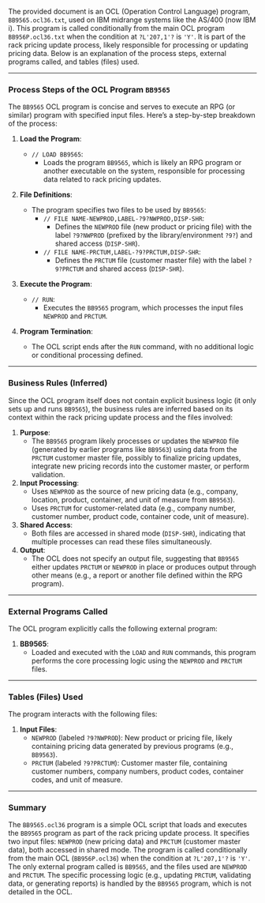The provided document is an OCL (Operation Control Language) program, `BB9565.ocl36.txt`, used on IBM midrange systems like the AS/400 (now IBM i). This program is called conditionally from the main OCL program `BB956P.ocl36.txt` when the condition at `?L'207,1'?` is `'Y'`. It is part of the rack pricing update process, likely responsible for processing or updating pricing data. Below is an explanation of the process steps, external programs called, and tables (files) used.

---

### **Process Steps of the OCL Program `BB9565`**

The `BB9565` OCL program is concise and serves to execute an RPG (or similar) program with specified input files. Here’s a step-by-step breakdown of the process:

1. **Load the Program**:
   - `// LOAD BB9565`:
     - Loads the program `BB9565`, which is likely an RPG program or another executable on the system, responsible for processing data related to rack pricing updates.

2. **File Definitions**:
   - The program specifies two files to be used by `BB9565`:
     - `// FILE NAME-NEWPROD,LABEL-?9?NWPROD,DISP-SHR`:
       - Defines the `NEWPROD` file (new product or pricing file) with the label `?9?NWPROD` (prefixed by the library/environment `?9?`) and shared access (`DISP-SHR`).
     - `// FILE NAME-PRCTUM,LABEL-?9?PRCTUM,DISP-SHR`:
       - Defines the `PRCTUM` file (customer master file) with the label `?9?PRCTUM` and shared access (`DISP-SHR`).

3. **Execute the Program**:
   - `// RUN`:
     - Executes the `BB9565` program, which processes the input files `NEWPROD` and `PRCTUM`.

4. **Program Termination**:
   - The OCL script ends after the `RUN` command, with no additional logic or conditional processing defined.

---

### **Business Rules (Inferred)**

Since the OCL program itself does not contain explicit business logic (it only sets up and runs `BB9565`), the business rules are inferred based on its context within the rack pricing update process and the files involved:
1. **Purpose**:
   - The `BB9565` program likely processes or updates the `NEWPROD` file (generated by earlier programs like `BB9563`) using data from the `PRCTUM` customer master file, possibly to finalize pricing updates, integrate new pricing records into the customer master, or perform validation.
2. **Input Processing**:
   - Uses `NEWPROD` as the source of new pricing data (e.g., company, location, product, container, and unit of measure from `BB9563`).
   - Uses `PRCTUM` for customer-related data (e.g., company number, customer number, product code, container code, unit of measure).
3. **Shared Access**:
   - Both files are accessed in shared mode (`DISP-SHR`), indicating that multiple processes can read these files simultaneously.
4. **Output**:
   - The OCL does not specify an output file, suggesting that `BB9565` either updates `PRCTUM` or `NEWPROD` in place or produces output through other means (e.g., a report or another file defined within the RPG program).

---

### **External Programs Called**

The OCL program explicitly calls the following external program:
1. **BB9565**:
   - Loaded and executed with the `LOAD` and `RUN` commands, this program performs the core processing logic using the `NEWPROD` and `PRCTUM` files.

---

### **Tables (Files) Used**

The program interacts with the following files:
1. **Input Files**:
   - `NEWPROD` (labeled `?9?NWPROD`): New product or pricing file, likely containing pricing data generated by previous programs (e.g., `BB9563`).
   - `PRCTUM` (labeled `?9?PRCTUM`): Customer master file, containing customer numbers, company numbers, product codes, container codes, and unit of measure.

---

### **Summary**

The `BB9565.ocl36` program is a simple OCL script that loads and executes the `BB9565` program as part of the rack pricing update process. It specifies two input files: `NEWPROD` (new pricing data) and `PRCTUM` (customer master data), both accessed in shared mode. The program is called conditionally from the main OCL (`BB956P.ocl36`) when the condition at `?L'207,1'?` is `'Y'`. The only external program called is `BB9565`, and the files used are `NEWPROD` and `PRCTUM`. The specific processing logic (e.g., updating `PRCTUM`, validating data, or generating reports) is handled by the `BB9565` program, which is not detailed in the OCL.